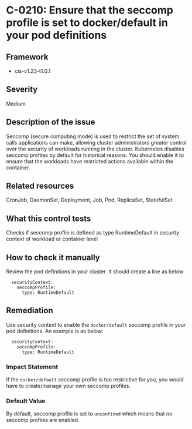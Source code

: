 # C-0210: Ensure that the seccomp profile is set to docker/default in your pod definitions

## Framework
* cis-v1.23-t1.0.1
 
## Severity
Medium

## Description of the issue
Seccomp (secure computing mode) is used to restrict the set of system calls applications can make, allowing cluster administrators greater control over the security of workloads running in the cluster. Kubernetes disables seccomp profiles by default for historical reasons. You should enable it to ensure that the workloads have restricted actions available within the container.
 
## Related resources
CronJob, DaemonSet, Deployment, Job, Pod, ReplicaSet, StatefulSet
 
## What this control tests 
Checks if seccomp profile is defined as type RuntimeDefault in security context of workload or container level
 
## How to check it manually 
Review the pod definitions in your cluster. It should create a line as below:

 
```
  securityContext:
    seccompProfile:
      type: RuntimeDefault

```
 
## Remediation
Use security context to enable the `docker/default` seccomp profile in your pod definitions. An example is as below:

 
```
  securityContext:
    seccompProfile:
      type: RuntimeDefault

```
 
### Impact Statement
If the `docker/default` seccomp profile is too restrictive for you, you would have to create/manage your own seccomp profiles.
 
### Default Value
By default, seccomp profile is set to `unconfined` which means that no seccomp profiles are enabled.
 
